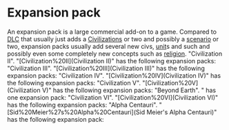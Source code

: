 # Expansion pack

An expansion pack is a large commercial add-on to a game. Compared to [DLC](DLC) that usually just adds a [Civilizations](civilization) or two and possibly a [scenario](scenario) or two, expansion packs usually add several new civs, [unit](unit)s and such and possibly even some completely new concepts such as [religion](religion).
"Civilization II".
"[Civilization%20II](Civilization II)" has the following expansion packs:
"Civilization III".
"[Civilization%20III](Civilization III)" has the following expansion packs:
"Civilization IV".
"[Civilization%20IV](Civilization IV)" has the following expansion packs:
"Civilization V".
"[Civilization%20V](Civilization V)" has the following expansion packs:
"Beyond Earth".
" has one expansion pack:
"Civilization VI".
"[Civilization%20VI](Civilization VI)" has the following expansion packs:
"Alpha Centauri".
"[Sid%20Meier%27s%20Alpha%20Centauri](Sid Meier's Alpha Centauri)" has the following expansion pack: